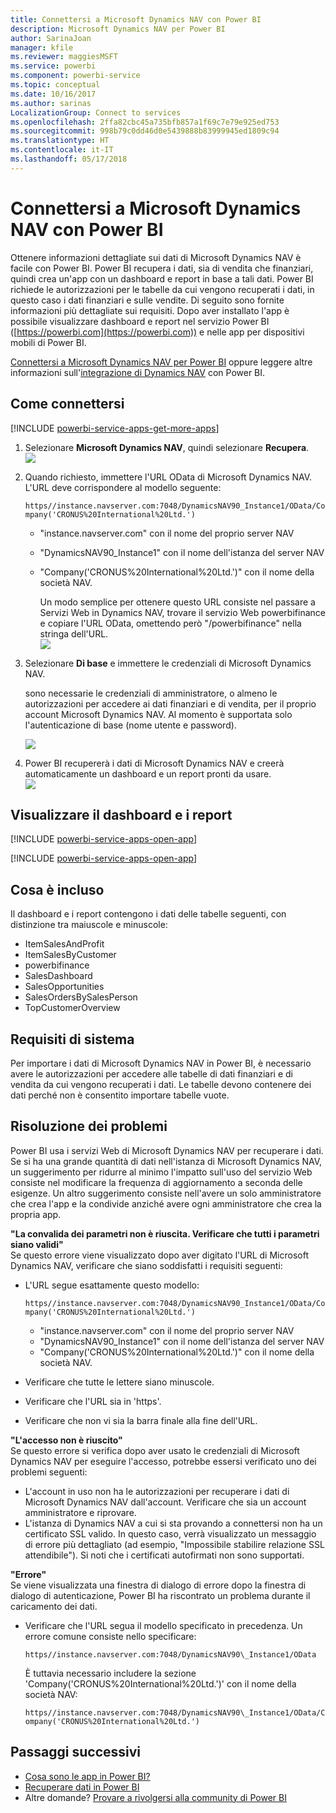 ```yaml
---
title: Connettersi a Microsoft Dynamics NAV con Power BI
description: Microsoft Dynamics NAV per Power BI
author: SarinaJoan
manager: kfile
ms.reviewer: maggiesMSFT
ms.service: powerbi
ms.component: powerbi-service
ms.topic: conceptual
ms.date: 10/16/2017
ms.author: sarinas
LocalizationGroup: Connect to services
ms.openlocfilehash: 2ffa82cbc45a735bfb857a1f69c7e79e925ed753
ms.sourcegitcommit: 998b79c0dd46d0e5439888b83999945ed1809c94
ms.translationtype: HT
ms.contentlocale: it-IT
ms.lasthandoff: 05/17/2018
---
```

# <a name="connect-to-microsoft-dynamics-nav-with-power-bi"></a>Connettersi a Microsoft Dynamics NAV con Power BI
Ottenere informazioni dettagliate sui dati di Microsoft Dynamics NAV è facile con Power BI. Power BI recupera i dati, sia di vendita che finanziari, quindi crea un'app con un dashboard e report in base a tali dati. Power BI richiede le autorizzazioni per le tabelle da cui vengono recuperati i dati, in questo caso i dati finanziari e sulle vendite. Di seguito sono fornite informazioni più dettagliate sui requisiti. Dopo aver installato l'app è possibile visualizzare dashboard e report nel servizio Power BI ([https://powerbi.com](https://powerbi.com)) e nelle app per dispositivi mobili di Power BI. 

[Connettersi a Microsoft Dynamics NAV per Power BI](https://app.powerbi.com/getdata/services/microsoft-dynamics-nav) oppure leggere altre informazioni sull'[integrazione di Dynamics NAV](https://powerbi.microsoft.com/integrations/microsoft-dynamics-nav) con Power BI.

## <a name="how-to-connect"></a>Come connettersi
[!INCLUDE [powerbi-service-apps-get-more-apps](./includes/powerbi-service-apps-get-more-apps.md)]

1. Selezionare **Microsoft Dynamics NAV**, quindi selezionare **Recupera**.  
   ![](media/service-connect-to-microsoft-dynamics-nav/mdnav.png)
2. Quando richiesto, immettere l'URL OData di Microsoft Dynamics NAV. L'URL deve corrispondere al modello seguente:
   
    `https//instance.navserver.com:7048/DynamicsNAV90_Instance1/OData/Company('CRONUS%20International%20Ltd.')`
   
   * "instance.navserver.com" con il nome del proprio server NAV
   * "DynamicsNAV90\_Instance1" con il nome dell'istanza del server NAV
   * "Company('CRONUS%20International%20Ltd.')" con il nome della società NAV.
     
     Un modo semplice per ottenere questo URL consiste nel passare a Servizi Web in Dynamics NAV, trovare il servizio Web powerbifinance e copiare l'URL OData, omettendo però "/powerbifinance" nella stringa dell'URL.  
     ![](media/service-connect-to-microsoft-dynamics-nav/param.png)
3. Selezionare **Di base** e immettere le credenziali di Microsoft Dynamics NAV.
   
    sono necessarie le credenziali di amministratore, o almeno le autorizzazioni per accedere ai dati finanziari e di vendita, per il proprio account Microsoft Dynamics NAV.  Al momento è supportata solo l'autenticazione di base (nome utente e password).
   
    ![](media/service-connect-to-microsoft-dynamics-nav/creds.png)
4. Power BI recupererà i dati di Microsoft Dynamics NAV e creerà automaticamente un dashboard e un report pronti da usare.   
   ![](media/service-connect-to-microsoft-dynamics-nav/dashboard.png)

## <a name="view-the-dashboard-and-reports"></a>Visualizzare il dashboard e i report
[!INCLUDE [powerbi-service-apps-open-app](./includes/powerbi-service-apps-open-app.md)]

[!INCLUDE [powerbi-service-apps-open-app](./includes/powerbi-service-apps-what-now.md)]

## <a name="whats-included"></a>Cosa è incluso
Il dashboard e i report contengono i dati delle tabelle seguenti, con distinzione tra maiuscole e minuscole:  

* ItemSalesAndProfit  
* ItemSalesByCustomer  
* powerbifinance  
* SalesDashboard  
* SalesOpportunities  
* SalesOrdersBySalesPerson  
* TopCustomerOverview  

## <a name="system-requirements"></a>Requisiti di sistema
Per importare i dati di Microsoft Dynamics NAV in Power BI, è necessario avere le autorizzazioni per accedere alle tabelle di dati finanziari e di vendita da cui vengono recuperati i dati. Le tabelle devono contenere dei dati perché non è consentito importare tabelle vuote.

## <a name="troubleshooting"></a>Risoluzione dei problemi
Power BI usa i servizi Web di Microsoft Dynamics NAV per recuperare i dati. Se si ha una grande quantità di dati nell'istanza di Microsoft Dynamics NAV, un suggerimento per ridurre al minimo l'impatto sull'uso del servizio Web consiste nel modificare la frequenza di aggiornamento a seconda delle esigenze. Un altro suggerimento consiste nell'avere un solo amministratore che crea l'app e la condivide anziché avere ogni amministratore che crea la propria app.

**"La convalida dei parametri non è riuscita. Verificare che tutti i parametri siano validi"**  
Se questo errore viene visualizzato dopo aver digitato l'URL di Microsoft Dynamics NAV, verificare che siano soddisfatti i requisiti seguenti:

* L'URL segue esattamente questo modello:
  
    `https//instance.navserver.com:7048/DynamicsNAV90_Instance1/OData/Company('CRONUS%20International%20Ltd.')`
  
  * "instance.navserver.com" con il nome del proprio server NAV
  * "DynamicsNAV90\_Instance1" con il nome dell'istanza del server NAV
  * "Company('CRONUS%20International%20Ltd.')" con il nome della società NAV.
* Verificare che tutte le lettere siano minuscole.  
* Verificare che l'URL sia in 'https'.  
* Verificare che non vi sia la barra finale alla fine dell'URL.

**"L'accesso non è riuscito"**  
Se questo errore si verifica dopo aver usato le credenziali di Microsoft Dynamics NAV per eseguire l'accesso, potrebbe essersi verificato uno dei problemi seguenti:

* L'account in uso non ha le autorizzazioni per recuperare i dati di Microsoft Dynamics NAV dall'account. Verificare che sia un account amministratore e riprovare.
* L'istanza di Dynamics NAV a cui si sta provando a connettersi non ha un certificato SSL valido. In questo caso, verrà visualizzato un messaggio di errore più dettagliato (ad esempio, "Impossibile stabilire relazione SSL attendibile"). Si noti che i certificati autofirmati non sono supportati.

**"Errore"**  
Se viene visualizzata una finestra di dialogo di errore dopo la finestra di dialogo di autenticazione, Power BI ha riscontrato un problema durante il caricamento dei dati.

* Verificare che l'URL segua il modello specificato in precedenza. Un errore comune consiste nello specificare:
  
    `https//instance.navserver.com:7048/DynamicsNAV90\_Instance1/OData`
  
    È tuttavia necessario includere la sezione 'Company('CRONUS%20International%20Ltd.')' con il nome della società NAV:
  
    `https//instance.navserver.com:7048/DynamicsNAV90\_Instance1/OData/Company('CRONUS%20International%20Ltd.')`

## <a name="next-steps"></a>Passaggi successivi
* [Cosa sono le app in Power BI?](service-install-use-apps.md)
* [Recuperare dati in Power BI](service-get-data.md)
* Altre domande? [Provare a rivolgersi alla community di Power BI](http://community.powerbi.com/)

